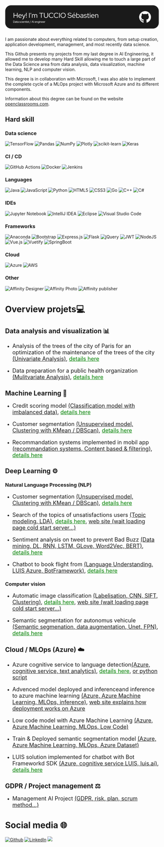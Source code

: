 # ![TUCCIO Sébastien](https://github.com/Seb-IX/Seb-IX/blob/main/github-header-image-v2.png)
I am passionate about everything related to computers, from setup creation, application development, management, and most recently data science.

This Github presents my projects from my last degree in AI Engineering, it allowed me to develop many Hard Skill allowing me to touch a large part of the Data Science area from data analysis, data visualization, machine learning, NLP and computer vision.

This degree is in collaboration with Microsoft, I was also able to implement the complete cycle of a MLOps project with Microsoft Azure and its different components.

Information about this degree can be found on the website <a href="https://openclassrooms.com/fr/paths/188-ingenieur-ia">openclassrooms.com</a>.

## Hard skill
### Data science
![TensorFlow](https://img.shields.io/badge/TensorFlow-%23FF6F00.svg?style=for-the-badge&logo=TensorFlow&logoColor=white)
![Pandas](https://img.shields.io/badge/pandas-%23150458.svg?style=for-the-badge&logo=pandas&logoColor=white)
![NumPy](https://img.shields.io/badge/numpy-%23013243.svg?style=for-the-badge&logo=numpy&logoColor=white)
![Plotly](https://img.shields.io/badge/Plotly-%233F4F75.svg?style=for-the-badge&logo=plotly&logoColor=white)
![scikit-learn](https://img.shields.io/badge/scikit--learn-%23F7931E.svg?style=for-the-badge&logo=scikit-learn&logoColor=white)
![Keras](https://img.shields.io/badge/Keras-%23D00000.svg?style=for-the-badge&logo=Keras&logoColor=white)

### CI / CD
![GitHub Actions](https://img.shields.io/badge/github%20actions-%232671E5.svg?style=for-the-badge&logo=githubactions&logoColor=white)
![Docker](https://img.shields.io/badge/docker-%230db7ed.svg?style=for-the-badge&logo=docker&logoColor=white)
![Jenkins](https://img.shields.io/badge/Jenkins-D24939.svg?style=for-the-badge&logo=Jenkins&logoColor=white)

### Languages

![Java](https://img.shields.io/badge/java-%23ED8B00.svg?style=for-the-badge&logo=java&logoColor=white)
![JavaScript](https://img.shields.io/badge/javascript-%23323330.svg?style=for-the-badge&logo=javascript&logoColor=%23F7DF1E)
![Python](https://img.shields.io/badge/python-3670A0?style=for-the-badge&logo=python&logoColor=ffdd54)
![HTML5](https://img.shields.io/badge/html5-%23E34F26.svg?style=for-the-badge&logo=html5&logoColor=white)
![CSS3](https://img.shields.io/badge/css3-%231572B6.svg?style=for-the-badge&logo=css3&logoColor=white)
![Go](https://img.shields.io/badge/go-%2300ADD8.svg?style=for-the-badge&logo=go&logoColor=white)
![C++](https://img.shields.io/badge/c++-%2300599C.svg?style=for-the-badge&logo=c%2B%2B&logoColor=white)
![C#](https://img.shields.io/badge/c%23-%23239120.svg?style=for-the-badge&logo=c-sharp&logoColor=white)

### IDEs

![Jupyter Notebook](https://img.shields.io/badge/jupyter-%23FA0F00.svg?style=for-the-badge&logo=jupyter&logoColor=white)
![IntelliJ IDEA](https://img.shields.io/badge/IntelliJIDEA-000000.svg?style=for-the-badge&logo=intellij-idea&logoColor=white)
![Eclipse](https://img.shields.io/badge/Eclipse-FE7A16.svg?style=for-the-badge&logo=Eclipse&logoColor=white)
![Visual Studio Code](https://img.shields.io/badge/Visual%20Studio%20Code-0078d7.svg?style=for-the-badge&logo=visual-studio-code&logoColor=white)

### Frameworks

![Anaconda](https://img.shields.io/badge/Anaconda-%2344A833.svg?style=for-the-badge&logo=anaconda&logoColor=white)
![Bootstrap](https://img.shields.io/badge/bootstrap-%23563D7C.svg?style=for-the-badge&logo=bootstrap&logoColor=white)
![Express.js](https://img.shields.io/badge/express.js-%23404d59.svg?style=for-the-badge&logo=express&logoColor=%2361DAFB)
![Flask](https://img.shields.io/badge/flask-%23000.svg?style=for-the-badge&logo=flask&logoColor=white)
![jQuery](https://img.shields.io/badge/jquery-%230769AD.svg?style=for-the-badge&logo=jquery&logoColor=white)
![JWT](https://img.shields.io/badge/JWT-black?style=for-the-badge&logo=JSON%20web%20tokens)
![NodeJS](https://img.shields.io/badge/node.js-6DA55F?style=for-the-badge&logo=node.js&logoColor=white)
![Vue.js](https://img.shields.io/badge/vuejs-%2335495e.svg?style=for-the-badge&logo=vuedotjs&logoColor=%234FC08D)
![Vuetify](https://img.shields.io/badge/Vuetify-1867C0?style=for-the-badge&logo=vuetify&logoColor=AEDDFF)
![SpringBoot](https://img.shields.io/badge/Spring%20Boot-6DB33F.svg?style=for-the-badge&logo=Spring-Boot&logoColor=white)

### Cloud

![Azure](https://img.shields.io/badge/azure-%230072C6.svg?style=for-the-badge&logo=microsoftazure&logoColor=white)
![AWS](https://img.shields.io/badge/Amazon%20AWS-232F3E.svg?style=for-the-badge&logo=Amazon-AWS&logoColor=white)

### Other

![Affinity Designer](https://img.shields.io/badge/affinity%20desginer-%231B72BE.svg?style=for-the-badge&logo=affinity-designer&logoColor=white)
![Affinity Photo](https://img.shields.io/badge/affinityphoto-%237E4DD2.svg?style=for-the-badge&logo=affinity-photo&logoColor=white)
![Affinity publisher](https://img.shields.io/badge/Affinity%20Publisher-C9284D.svg?style=for-the-badge&logo=Affinity-Publisher&logoColor=white)

# Overview projets💻

## Data analysis and visualization 📊

- <p style="font-size:18px;">Analysis of the trees of the city of Paris for an optimization of the maintenance of the trees of the city <a href="https://github.com/Seb-IX/Projet_2">(Univariate Analysis)</a>, <a href="https://nbviewer.org/github/Seb-IX/Projet_2/blob/main/Solution/P02_01_notebook.ipynb" style="color: green;">details here</a></p>

- <p style="font-size:18px; ">Data preparation for a public health organization <a href="https://github.com/Seb-IX/Projet_3">(Mulitvariate Analysis)</a>, <a href="https://github.com/Seb-IX/Projet_3/blob/main/Solution/P03_01_notebook.ipynb" style="color: green;">details here</a></p>

## Machine Learning 🦾
- <p style="font-size:18px; ">Credit scoring model <a href="https://github.com/Seb-IX/Projet_4">(Classification model with imbalanced data)</a>, <a href="https://nbviewer.jupyter.org/github/Seb-IX/Projet_4/blob/main/Solution/P04_01_notebook.ipynb" style="color: green;">details here</a></p>

- <p style="font-size:18px; ">Customer segmentation <a href="https://github.com/Seb-IX/Projet_5">(Unsupervised model, Clustering with KMean / DBScan)</a>, <a href="https://nbviewer.org/github/Seb-IX/Projet_5/blob/main/Solution/POLIST_02_notebookessais.ipynb" style="color: green;">details here</a></p>

- <p style="font-size:18px; ">Recommandation systems implemented in mobil app <a href="https://github.com/Seb-IX/Projet_9">(recommandation systems, Content based & filtering)</a>, <a href="https://github.com/Seb-IX/Projet_9/blob/main/Solution/script/P09_recommandation_system.ipynb" style="color: green;">details here</a></p>



## Deep Learning ⚙️

### Natural Language Processing (NLP)
- <p style="font-size:18px; ">Customer segmentation <a href="https://github.com/Seb-IX/Projet_5">(Unsupervised model, Clustering with KMean / DBScan)</a>, <a href="https://nbviewer.org/github/Seb-IX/Projet_5/blob/main/Solution/POLIST_02_notebookessais.ipynb" style="color: green;">details here</a></p>

- <p style="font-size:18px; ">Search of the topics of unsatisfactions users <a href="https://github.com/Seb-IX/Projet_6">(Topic modeling, LDA)</a>, <a href="https://nbviewer.org/github/Seb-IX/Projet_6/blob/main/Solution/script/P06_synthese.ipynb#NLP" style="color: green;">details here</a>, <a href="https://avis-restau-oc.herokuapp.com/">web site (wait loading page cold start server...)</a></p>
- <p style="font-size:18px; ">Sentiment analysis on tweet to prevent Bad Buzz <a href="https://github.com/Seb-IX/Projet_7">(Data mining, DL, RNN, LSTM, GLove, Word2Vec, BERT)</a>, <a href="https://github.com/Seb-IX/Projet_7/blob/main/Solution/script/P07_mod%C3%A9lisation_avanc%C3%A9.ipynb" style="color: green;">details here</a></p>

- <p style="font-size:18px; ">Chatbot to book flight from <a href="https://github.com/Seb-IX/Projet_10">(Language Understanding, LUIS Azure, BotFramework)</a>, <a href="https://github.com/Seb-IX/Projet_10/blob/main/Solution/luis_solution/P10_train_luis.ipynb" style="color: green;">details here</a></p>


### Computer vision

- <p style="font-size:18px; ">Automatic image classification <a href="https://github.com/Seb-IX/Projet_6">(Labelisation, CNN, SIFT, Clustering)</a>, <a href="https://nbviewer.org/github/Seb-IX/Projet_6/blob/main/Solution/script/P06_synthese.ipynb#CV" style="color: green;">details here</a>, <a href="https://avis-restau-oc.herokuapp.com/">web site (wait loading page cold start server...)</a></p>

- <p style="font-size:18px; ">Semantic segmentation for autonomus vehicule <a href="https://github.com/Seb-IX/Projet_8">(Semantic segmenation, data augmentation, Unet, FPN)</a>, <a href="https://github.com/Seb-IX/Projet_8/blob/main/Solution/script/P08_modelisation.ipynb" style="color: green;">details here</a></p>

## Cloud / MLOps (Azure) 	☁️

- <p style="font-size:18px; ">Azure cognitive service to language detection<a href="https://github.com/Seb-IX/Projet_1">(Azure, cognitive service, text analytics)</a>, <a href="https://github.com/Seb-IX/Projet_1/blob/main/Solution/P01_01_script.ipynb" style="color: green;">details here</a>, <a href="https://github.com/Seb-IX/Projet_1/blob/main/Solution/python_script/P01_01_script.py">or python script</a></p>
- <p style="font-size:18px; ">Advenced model deployed and inferenceand inference to azure machine learning <a href="https://github.com/Seb-IX/Projet_7/blob/main/Solution/script/P07_deployement.ipynb">(Azure, Azure Machine Learning, MLOps, inference)</a>, <a href="https://airparadisp07oc.z28.web.core.windows.net/">web site explains how deployment works on Azure</a></p>
- <p style="font-size:18px; ">Low code model with Azure Machine Learning <a href="https://github.com/Seb-IX/Projet_7/blob/main/Solution/script/P07_azure_ml_studio.ipynb">(Azure, Azure Machine Learning, MLOps, Low Code)</a></p>
- <p style="font-size:18px; ">Train & Deployed semantic segmentation model <a href="https://github.com/Seb-IX/Projet_8/blob/main/Solution/script/P08_azure.ipynb">(Azure, Azure Machine Learning, MLOps, Azure Dataset)</a></p>

- <p style="font-size:18px; ">LUIS solution implemented for chatbot with Bot Frameworkd SDK <a href="https://github.com/Seb-IX/Projet_1">(Azure, cognitive service LUIS, luis.ai)</a>, <a href="https://github.com/Seb-IX/Projet_10/blob/main/Solution/luis_solution/P10_train_luis.ipynb" style="color: green;">details here</a></p>


## GDPR / Project management ⚖️

- <p style="font-size:18px; ">Management AI Project <a href="https://github.com/Seb-IX/Projet_11">(GDPR, risk, plan, scrum method...)</a></p>


# Social media 🌐

<p>
<a href="https://github.com/Seb-IX" target="_blank"><img alt="Github" src="https://img.shields.io/badge/GitHub-%2312100E.svg?&style=for-the-badge&logo=Github&logoColor=white" /></a> 
<a href="https://www.linkedin.com/in/sébastien-tuccio/" target="_blank"><img alt="LinkedIn" src="https://img.shields.io/badge/linkedin-%230077B5.svg?&style=for-the-badge&logo=linkedin&logoColor=white" /></a> 
<a href="https://www.codingame.com/profile/1c58e3477341349faa40921f7779a3888963812"><img src="https://img.shields.io/badge/CodinGame-F2BB13.svg?style=for-the-badge&logo=CodinGame&logoColor=black"></a>
</p>

<!--
![GitHub stats](https://github-readme-stats.vercel.app/api?username=Seb-IX)


# My computer setup 🤗


- AMD Thredripper 3990X (64 cores / 128 thread, 2.9Ghz / 4.3Ghz)
- SLI EVGA GeForce RTX 3090 FTW3 Ultra Gaming
- 256 Go RAM Corsair Dominator Platinum RGB DDR4 3200 CL16
- Motherborad Gigabyte TRX40 AORUS XTREME
- Alim Corsair AX1600i 80Plus Titanium
- 17 Fans EK-Vardar EVO 140ER Black BB
- Hard tubing
- EKWB cooling (1 Pump & 1 reservoirs plate with pump, 2 radiators, GPU & CPU wartblock)
- Case Phanteks Enthoo Elite

<p>
<img alt="setup_top_view" src="https://github.com/Seb-IX/Seb-IX/blob/main/setup_top_view.jpg" style="height:500px;">
<img alt="setup_bottom_view" src="https://github.com/Seb-IX/Seb-IX/blob/main/setup_bottom_view.jpg" style="height:500px">
</p>

-->